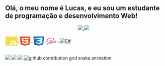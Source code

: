 ## Olá, o meu nome é Lucas, e eu sou um estudante de programação e desenvolvimento Web!

<div align="center">
  <a href="https://github.com/LucasBonato">
  <img height="165em" src="https://github-readme-stats.vercel.app/api?username=LucasBonato&show_icons=true&theme=midnight-purple&include_all_commits=true&count_private=true"/>
  <img height="165em" src="https://github-readme-stats.vercel.app/api/top-langs/?username=LucasBonato&layout=compact&langs_count=7&theme=midnight-purple"/>
</div>
<div style="display: inline_block"><br>
  <img align="center" alt="JavaScript" height="30" width="40" src="https://raw.githubusercontent.com/devicons/devicon/master/icons/javascript/javascript-plain.svg">
  <img align="center" alt="HTML" height="30" width="40" src="https://raw.githubusercontent.com/devicons/devicon/master/icons/html5/html5-original.svg">
  <img align="center" alt="CSS" height="30" width="40" src="https://raw.githubusercontent.com/devicons/devicon/master/icons/css3/css3-original.svg">
  <img align="center" alt="Sass" height="30" width="40" src="https://github.com/devicons/devicon/blob/v2.15.1/icons/sass/sass-original.svg">
  <img align="center" alt="C#" height="30" width="40" src="https://cdn.jsdelivr.net/gh/devicons/devicon/icons/csharp/csharp-original.svg">
</div>
  
##
  
<div>
  <a href="https://www.youtube.com/channel/UCWzcke169W-WLFupc0vsvBg" target="_blank"><img src="https://img.shields.io/badge/YouTube-FF0000?style=for-the-badge&logo=youtube&logoColor=white" target="_blank"></a>
  <a href="https://www.instagram.com/_lucas_prz/" target="_blank"><img src="https://img.shields.io/badge/-Instagram-%23E4405F?style=for-the-badge&logo=instagram&logoColor=white" target="_blank"></a>
  <a href = "lucas.perez.bonato@gmail.com"><img src="https://img.shields.io/badge/-Gmail-%23333?style=for-the-badge&logo=gmail&logoColor=white" target="_blank"></a> 

<picture>
  <source media="(prefers-color-scheme: dark)" srcset="https://raw.githubusercontent.com/95046421/95046421/output/github-contribution-grid-snake-dark.svg">
  <source media="(prefers-color-scheme: light)" srcset="https://raw.githubusercontent.com/95046421/95046421/output/github-contribution-grid-snake.svg">
  <img alt="github contribution grid snake animation" src="https://raw.githubusercontent.com/95046421/95046421/output/github-contribution-grid-snake.svg">
</picture>
  
</div>
